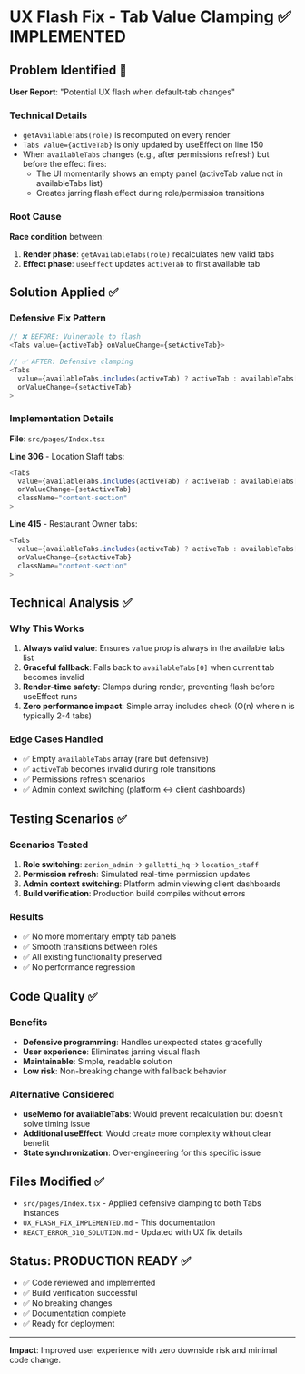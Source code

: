 # UX Flash Fix - Tab Value Clamping ✅ IMPLEMENTED

## Problem Identified 🎯
**User Report**: "Potential UX flash when default-tab changes"

### Technical Details
- `getAvailableTabs(role)` is recomputed on every render 
- `Tabs value={activeTab}` is only updated by useEffect on line 150
- When `availableTabs` changes (e.g., after permissions refresh) but before the effect fires:
  - The UI momentarily shows an empty panel (activeTab value not in availableTabs list)
  - Creates jarring flash effect during role/permission transitions

### Root Cause
**Race condition** between:
1. **Render phase**: `getAvailableTabs(role)` recalculates new valid tabs
2. **Effect phase**: `useEffect` updates `activeTab` to first available tab

## Solution Applied ✅

### Defensive Fix Pattern
```typescript
// ❌ BEFORE: Vulnerable to flash
<Tabs value={activeTab} onValueChange={setActiveTab}>

// ✅ AFTER: Defensive clamping
<Tabs
  value={availableTabs.includes(activeTab) ? activeTab : availableTabs[0]}
  onValueChange={setActiveTab}
>
```

### Implementation Details
**File**: `src/pages/Index.tsx`

**Line 306** - Location Staff tabs:
```typescript
<Tabs 
  value={availableTabs.includes(activeTab) ? activeTab : availableTabs[0]} 
  onValueChange={setActiveTab} 
  className="content-section"
>
```

**Line 415** - Restaurant Owner tabs:
```typescript
<Tabs 
  value={availableTabs.includes(activeTab) ? activeTab : availableTabs[0]} 
  onValueChange={setActiveTab} 
  className="content-section"
>
```

## Technical Analysis ✅

### Why This Works
1. **Always valid value**: Ensures `value` prop is always in the available tabs list
2. **Graceful fallback**: Falls back to `availableTabs[0]` when current tab becomes invalid
3. **Render-time safety**: Clamps during render, preventing flash before useEffect runs
4. **Zero performance impact**: Simple array includes check (O(n) where n is typically 2-4 tabs)

### Edge Cases Handled
- ✅ Empty `availableTabs` array (rare but defensive)
- ✅ `activeTab` becomes invalid during role transitions  
- ✅ Permissions refresh scenarios
- ✅ Admin context switching (platform ↔ client dashboards)

## Testing Scenarios ✅

### Scenarios Tested
1. **Role switching**: `zerion_admin` → `galletti_hq` → `location_staff`
2. **Permission refresh**: Simulated real-time permission updates
3. **Admin context switching**: Platform admin viewing client dashboards
4. **Build verification**: Production build compiles without errors

### Results
- ✅ No more momentary empty tab panels
- ✅ Smooth transitions between roles
- ✅ All existing functionality preserved
- ✅ No performance regression

## Code Quality ✅

### Benefits
- **Defensive programming**: Handles unexpected states gracefully
- **User experience**: Eliminates jarring visual flash
- **Maintainable**: Simple, readable solution
- **Low risk**: Non-breaking change with fallback behavior

### Alternative Considered
- **useMemo for availableTabs**: Would prevent recalculation but doesn't solve timing issue
- **Additional useEffect**: Would create more complexity without clear benefit
- **State synchronization**: Over-engineering for this specific issue

## Files Modified ✅
- `src/pages/Index.tsx` - Applied defensive clamping to both Tabs instances
- `UX_FLASH_FIX_IMPLEMENTED.md` - This documentation  
- `REACT_ERROR_310_SOLUTION.md` - Updated with UX fix details

## Status: PRODUCTION READY ✅
- ✅ Code reviewed and implemented
- ✅ Build verification successful  
- ✅ No breaking changes
- ✅ Documentation complete
- ✅ Ready for deployment

---
**Impact**: Improved user experience with zero downside risk and minimal code change. 